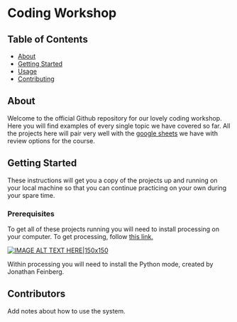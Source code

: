 # Coding Workshop

## Table of Contents

- [About](#about)
- [Getting Started](#getting_started)
- [Usage](#usage)
- [Contributing](#contributors)

## About <a name = "about"></a>

Welcome to the official Github repository for our lovely coding workshop. Here you will find examples of every single topic we have covered so far. All the projects here will pair very well with the [google sheets](https://docs.google.com/spreadsheets/d/1a_OME282ngKiFFuauJqImK2Bfyk7kejBDFZeJtpxEus/edit?usp=sharing#gid=43686953) we have with review options for the course.

## Getting Started <a name = "getting_started"></a>

These instructions will get you a copy of the projects up and running on your local machine so that you can continue practicing on your own during your spare time.

### Prerequisites

To get all of these projects running you will need to install processing on your computer. To get processing, follow [this link.](https://processing.org/download/)

[![IMAGE ALT TEXT HERE|150x150](https://processing.org/img/processing3-logo.png)](https://www.youtube.com/watch?v=Q04sKyZsUKo)

Within processing you will need to install the Python mode, created by Jonathan Feinberg.

## Contributors <a name = "contributors"></a>

Add notes about how to use the system.
